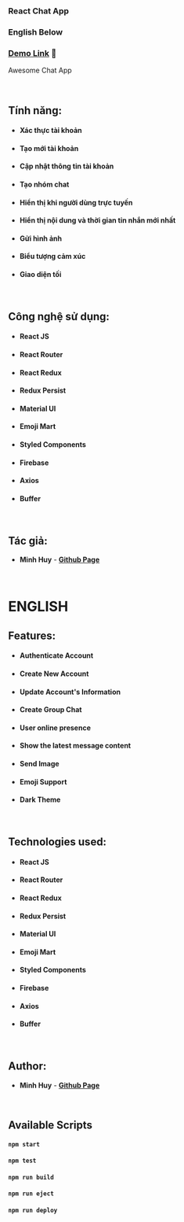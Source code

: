 ### React Chat App

### English Below

### [Demo Link](https://chat4pp.netlify.app/) 🔗

Awesome Chat App

<br/>

## Tính năng:

- #### Xác thực tài khoản

- #### Tạo mới tài khoản

- #### Cập nhật thông tin tài khoản

- #### Tạo nhóm chat

- #### Hiển thị khi người dùng trực tuyến

- #### Hiển thị nội dung và thời gian tin nhắn mới nhất

- #### Gửi hình ảnh

- #### Biểu tượng cảm xúc

- #### Giao diện tối

<br/>

## Công nghệ sử dụng:

- #### **React JS**
- #### **React Router**
- #### **React Redux**
- #### **Redux Persist**
- #### **Material UI**
- #### **Emoji Mart**
- #### **Styled Components**
- #### **Firebase**
- #### **Axios**
- #### **Buffer**

<br/>

## Tác giả:

- **Minh Huy** - **[Github Page](https://github.com/tiroxuki0)**

<br/>

# ENGLISH

## Features:

- #### Authenticate Account

- #### Create New Account

- #### Update Account's Information

- #### Create Group Chat

- #### User online presence

- #### Show the latest message content

- #### Send Image

- #### Emoji Support

- #### Dark Theme

<br/>

## Technologies used:

- #### **React JS**
- #### **React Router**
- #### **React Redux**
- #### **Redux Persist**
- #### **Material UI**
- #### **Emoji Mart**
- #### **Styled Components**
- #### **Firebase**
- #### **Axios**
- #### **Buffer**

<br/>

## Author:

- **Minh Huy** - **[Github Page](https://github.com/tiroxuki0)**

<br/>

## Available Scripts

#### `npm start`

#### `npm test`

#### `npm run build`

#### `npm run eject`

#### `npm run deploy`

<br/>
